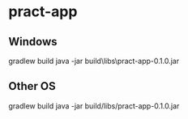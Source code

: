 # pract-app
## Windows
gradlew build
java -jar build\libs\pract-app-0.1.0.jar

## Other OS
gradlew build
java -jar build/libs/pract-app-0.1.0.jar

